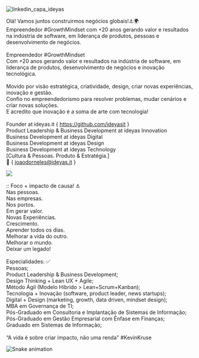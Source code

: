 ![linkedin_capa_ideyas](https://github.com/ideyasit/.github/assets/45001308/032f39df-7c9c-404e-a224-f546381ba966)

Olá! Vamos juntos construirmos negócios globais!⚓🌍 <br/>
Empreendedor #GrowthMindset com +20 anos gerando valor e resultados na indústria de software, em liderança de produtos, pessoas e desenvolvimento de negócios. <br/>
<br/>
Empreendedor #GrowthMindset <br/>
Com +20 anos gerando valor e resultados na indústria de software, em liderança de produtos, desenvolvimento de negócios e inovação tecnológica. <br/>
<br/>
Movido por visão estratégica, criatividade, design, criar novas experiências, inovação e gestão.<br/>
Confio no empreendedorismo para resolver problemas, mudar cenários e criar novas soluções.<br/>
E acredito que inovação é a soma de arte com tecnologia!<br/> 
<br/>
Founder at ideyas.it { https://github.com/ideyasit } <br/>
Product Leadership & Business Development at ideyas Innovation<br/>
Business Development at ideyas Digital<br/>
Business Development at ideyas Design<br/>
Business Development at ideyas Technology<br/>
[Cultura & Pessoas. Produto & Estratégia.]<br/>
:email: { joaodorneles@ideyas.it }
<div>
<a href="https://www.linkedin.com/in/joaodornelesbueno" target="_blank"><img src="https://img.shields.io/badge/-LinkedIn-%230077B5?style=for-the-badge&logo=linkedin&logoColor=white" target="_blank"></a>  
</div>
<br/>
:: Foco + impacto de causa! ⚓<br/>
Nas pessoas.<br/>
Nas empresas.<br/>
Nos portos.<br/>
Em gerar valor.<br/>
Novas Experiências.<br/>
Crescimento.<br/>
Aprender todos os dias.<br/>
Melhorar a vida do outro.<br/>
Melhorar o mundo.<br/>
Deixar um legado!<br/>   
<br/>
Especialidades: ✅<br/>
Pessoas;<br/>
Product Leadership & Business Development;<br/>
Design Thinking + Lean UX + Agile;<br/>
Método Ágil (Modelo Híbrido > Lean+Scrum+Kanban);<br/>
Tecnologia + Inovação (software, product leader, news startups);<br/>
Digital + Design (marketing, growth, data driven, mindset design);<br/>
MBA em Governança de TI;<br/>
Pós-Graduado em Consultoria e Implantação de Sistemas de Informação;<br/>
Pós-Graduado em Gestão Empresarial com Ênfase em Finanças;<br/>
Graduado em Sistemas de Informação;<br/>
<br/>
“A vida é sobre criar impacto, não uma renda" #KevinKruse<br/>

![Snake animation](https://github.com/joaodornelesbueno/joaodornelesbueno/blob/output/github-contribution-grid-snake.svg)

<!--
**joaodornelesbueno/joaodornelesbueno** is a ✨ _special_ ✨ repository because its `README.md` (this file) appears on your GitHub profile.

Here are some ideas to get you started:

- 🔭 I’m currently working on ...
- 🌱 I’m currently learning ...
- 👯 I’m looking to collaborate on ...
- 🤔 I’m looking for help with ...
- 💬 Ask me about ...
- 📫 How to reach me: ...
- 😄 Pronouns: ...
- ⚡ Fun fact: ...
-->
